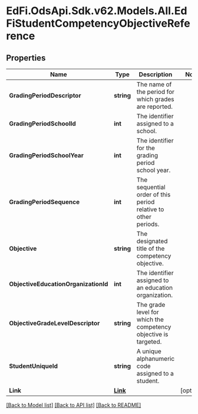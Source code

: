 # EdFi.OdsApi.Sdk.v62.Models.All.EdFiStudentCompetencyObjectiveReference

## Properties

Name | Type | Description | Notes
------------ | ------------- | ------------- | -------------
**GradingPeriodDescriptor** | **string** | The name of the period for which grades are reported. | 
**GradingPeriodSchoolId** | **int** | The identifier assigned to a school. | 
**GradingPeriodSchoolYear** | **int** | The identifier for the grading period school year. | 
**GradingPeriodSequence** | **int** | The sequential order of this period relative to other periods. | 
**Objective** | **string** | The designated title of the competency objective. | 
**ObjectiveEducationOrganizationId** | **int** | The identifier assigned to an education organization. | 
**ObjectiveGradeLevelDescriptor** | **string** | The grade level for which the competency objective is targeted. | 
**StudentUniqueId** | **string** | A unique alphanumeric code assigned to a student. | 
**Link** | [**Link**](Link.md) |  | [optional] 

[[Back to Model list]](../../README.md#documentation-for-models) [[Back to API list]](../../README.md#documentation-for-api-endpoints) [[Back to README]](../../README.md)

